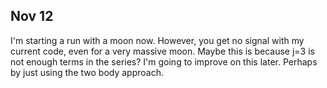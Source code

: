 ## Nov 12
I'm starting a run with a moon now. However, you get no signal with my current code, even for a very massive moon. Maybe this is because j=3 is not enough terms in the series? I'm going to improve on this later. Perhaps by just using the two body approach.
